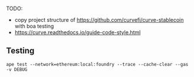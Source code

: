 TODO:
- copy project structure of https://github.com/curvefi/curve-stablecoin with boa testing
- https://curve.readthedocs.io/guide-code-style.html


## Testing
`ape test --network=ethereum:local:foundry --trace --cache-clear --gas -v DEBUG`